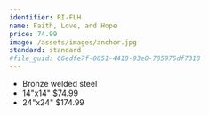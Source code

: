 ```yaml
---
identifier: RI-FLH
name: Faith, Love, and Hope
price: 74.99
image: /assets/images/anchor.jpg
standard: standard
#file_guid: 66edfe7f-0851-4418-93e8-785975df7318
---
```



- Bronze welded steel
- 14"x14" $74.99
- 24"x24" $174.99

